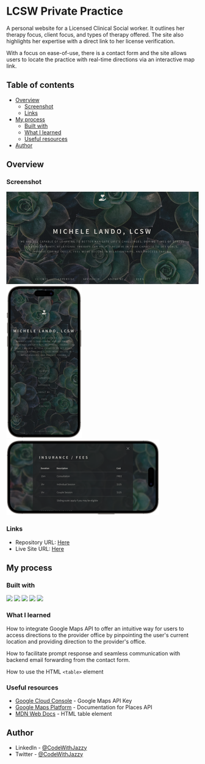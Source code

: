 
# LCSW Private Practice 

A personal website for a Licensed Clinical Social worker. It outlines her therapy focus, client focus, and types of therapy offered. The site also highlights her expertise with a direct link to her license verification.

With a focus on ease-of-use, there is a contact form and the site allows users to locate the practice with real-time directions via an interactive map link. 


## Table of contents

- [Overview](#overview)
  - [Screenshot](#screenshot)
  - [Links](#links)
- [My process](#my-process)
  - [Built with](#built-with)
  - [What I learned](#what-i-learned)
  - [Useful resources](#useful-resources)
- [Author](#author)

## Overview

### Screenshot
![](/images/responsive.png)
![](/images/portrait.png)
![](/images/landscape.png)

### Links

- Repository URL: [Here](https://github.com/codewithjazzy/Beverage-Boutique)
- Live Site URL: [Here](https://michelelando.com/)

## My process

### Built with

<p float="left">
  <img src="https://img.shields.io/badge/HTML5-E34F26?style=for-the-badge&logo=html5&logoColor=white" />
  <img src="https://img.shields.io/badge/CSS3-1572B6?style=for-the-badge&logo=css3&logoColor=white" /> 
  <img src="https://img.shields.io/badge/JavaScript-323330?style=for-the-badge&logo=javascript&logoColor=F7DF1E" />
  <img src="https://img.shields.io/badge/Google_Cloud-4285F4?style=for-the-badge&logo=google-cloud&logoColor=white" />
  <img src= "https://img.shields.io/badge/Netlify-00C7B7?style=for-the-badge&logo=netlify&logoColor=white">
</p>


### What I learned
 
How to integrate Google Maps API to offer an intuitive way for users to access directions to the provider office by pinpointing the user's current location and providing direction to the provider's office. 

How to facilitate prompt response and seamless communication with backend email forwarding from the contact form. 

How to use the HTML `<table>` element




### Useful resources

- [Google Cloud Console](https://console.cloud.google.com/) - Google Maps API Key 
- [Google Maps Platform](https://developers.google.com/maps) - Documentation for Places API
- [MDN Web Docs](https://developer.mozilla.org/en-US/) - HTML table element 

## Author
- LinkedIn - [@CodeWithJazzy](www.linkedin.com/in/codewithjazzy)
- Twitter - [@CodeWithJazzy](https://twitter.com/CodeWithJazzy)